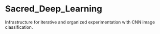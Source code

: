 # Sacred_Deep_Learning
Infrastructure for iterative and organized experimentation with CNN image classification.
